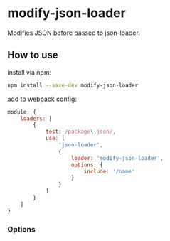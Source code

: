 # modify-json-loader

Modifies JSON before passed to json-loader.

## How to use
install via npm:
```bash
npm install --save-dev modify-json-loader
```
add to webpack config:
```js
module: {
    loaders: [
        {
            test: /package\.json/,
            use: [
                'json-loader',
                {
                    loader: 'modify-json-loader',
                    options: {
                        include: '/name'
                    }
                }
            ]
        }
    ]
}
```
### Options